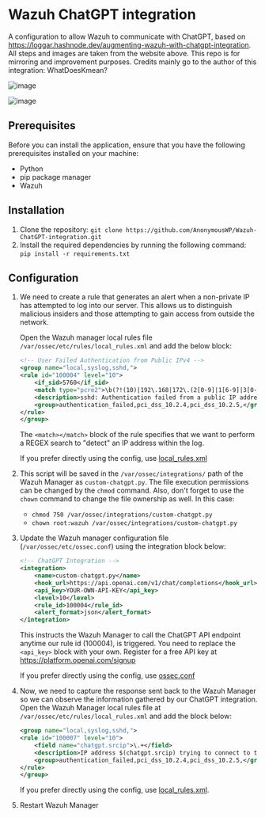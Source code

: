 # Wazuh ChatGPT integration

 A configuration to allow Wazuh to communicate with ChatGPT, based on <https://loggar.hashnode.dev/augmenting-wazuh-with-chatgpt-integration>. All steps and images are taken from the website above. This repo is for mirroring and improvement purposes. Credits mainly go to the author of this integration: WhatDoesKmean?
 
 ![image](https://user-images.githubusercontent.com/50231698/226342392-1364916b-19d9-44a3-8493-51125199f85a.png)
 
 ![image](https://user-images.githubusercontent.com/50231698/226342473-c3f20ac4-71cb-479d-9f87-54d2e687a9de.png)


## Prerequisites

Before you can install the application, ensure that you have the following prerequisites installed on your machine:

- Python
- pip package manager
- Wazuh

## Installation

1. Clone the repository: `git clone https://github.com/AnonymousWP/Wazuh-ChatGPT-integration.git`
1. Install the required dependencies by running the following command: `pip install -r requirements.txt`

## Configuration

1. We need to create a rule that generates an alert when a non-private IP has attempted to log into our server. This allows us to distinguish malicious insiders and those attempting to gain access from outside the network.

    Open the Wazuh manager local rules file `/var/ossec/etc/rules/local_rules.xml` and add the below block:

    ```xml
    <!-- User Failed Authentication from Public IPv4 -->
    <group name="local,syslog,sshd,">
    <rule id="100004" level="10">
        <if_sid>5760</if_sid>
        <match type="pcre2">\b(?!(10)|192\.168|172\.(2[0-9]|1[6-9]|3[0-1])|(25[6-9]|2[6-9][0-9]|[3-9][0-9][0-9]|99[1-9]))[0-9]{1,3}\.(25[0-5]|2[0-4][0-9]|[01]?[0-9][0-9]?)\.(25[0-5]|2[0-4][0-9]|[01]?[0-9][0-9]?)\.(25[0-5]|2[0-4][0-9]|[01]?[0-9][0-9]?)</match>
        <description>sshd: Authentication failed from a public IP address > $(srcip).</description>
        <group>authentication_failed,pci_dss_10.2.4,pci_dss_10.2.5,</group>
    </rule>
    </group>
    ```

    The `<match></match>` block of the rule specifies that we want to perform a REGEX search to "detect" an IP address within the log.

    If you prefer directly using the config, use [local_rules.xml](local_rules.xml)

1. This script will be saved in the `/var/ossec/integrations/` path of the Wazuh Manager as `custom-chatgpt.py`. The file execution permissions can be changed by the `chmod` command. Also, don't forget to use the `chown` command to change the file ownership as well. In this case:

    - `chmod 750 /var/ossec/integrations/custom-chatgpt.py`
    - `chown root:wazuh /var/ossec/integrations/custom-chatgpt.py`

1. Update the Wazuh manager configuration file (`/var/ossec/etc/ossec.conf`) using the integration block below:

    ```xml
    <!-- ChatGPT Integration -->
    <integration>
        <name>custom-chatgpt.py</name>
        <hook_url>https://api.openai.com/v1/chat/completions</hook_url>
        <api_key>YOUR-OWN-API-KEY</api_key>
        <level>10</level>
        <rule_id>100004</rule_id>
        <alert_format>json</alert_format>
    </integration>
    ```

    This instructs the Wazuh Manager to call the ChatGPT API endpoint anytime our rule id (100004), is triggered. You need to replace the `<api_key>` block with your own.
    Register for a free API key at <https://platform.openai.com/signup>

    If you prefer directly using the config, use [ossec.conf](ossec.conf)

1. Now, we need to capture the response sent back to the Wazuh Manager so we can observe the information gathered by our ChatGPT integration. Open the Wazuh Manager local rules file at `/var/ossec/etc/rules/local_rules.xml` and add the block below:

    ```xml
    <group name="local,syslog,sshd,">
    <rule id="100007" level="10">
        <field name="chatgpt.srcip">\.+</field>
        <description>IP address $(chatgpt.srcip) trying to connect to the network.</description>
        <group>authentication_failed,pci_dss_10.2.4,pci_dss_10.2.5,</group>
    </rule>
    </group>
    ```

    If you prefer directly using the config, use [local_rules.xml](local_rules.xml).

1. Restart Wazuh Manager
